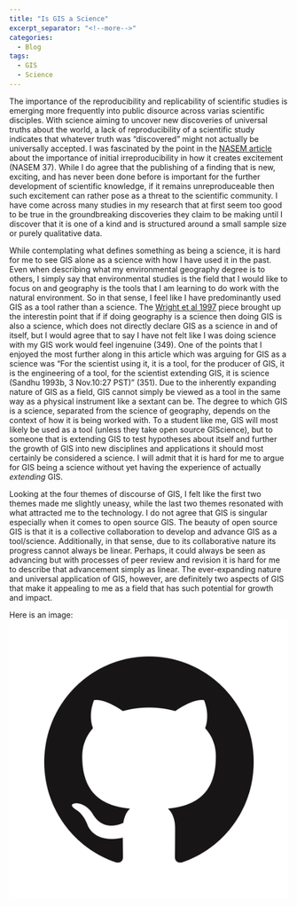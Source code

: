 ```yaml
---
title: "Is GIS a Science"
excerpt_separator: "<!--more-->"
categories:
  - Blog
tags:
  - GIS
  - Science
---
```


The importance of the reproducibility and replicability of scientific studies is emerging more frequently into public disource across varias scientific disciples. With science aiming to uncover new discoveries of universal truths about the world, a lack of reproducibility of a scientific study indicates that whatever truth was “discovered” might not actually be universally accepted. I was fascinated by the point in the [NASEM article](https://doi.org/10.17226/25303) about the importance of initial irreproducibility in how it creates excitement (NASEM 37). While I do agree that the publishing of a finding that is new, exciting, and has never been done before is important for the further development of scientific knowledge, if it remains unreproduceable then such excitement can rather pose as a threat to the scientific community. I have come across many studies in my research that at first seem too good to be true in the groundbreaking discoveries they claim to be making until I discover that it is one of a kind and is structured around a small sample size or purely qualitative data. 

While contemplating what defines something as being a science, it is hard for me to see GIS alone as a science with how I have used it in the past. Even when describing what my environmental geography degree is to others, I simply say that environmental studies is the field that I would like to focus on and geography is the tools that I am learning to do work with the natural environment. So in that sense, I feel like I have predominantly used GIS as a tool rather than a science. The [Wright et al 1997](https://doi.org/10.1111/0004-5608.872057) piece brought up the interestin point that if if doing geography is a science then doing GIS is also a science, which does not directly declare GIS as a science in and of itself, but I would agree that to say I have not felt like I was doing science with my GIS work would feel ingenuine (349). One of the points that I enjoyed the most further along in this article which was arguing for GIS as a science was “For the scientist using it, it is a tool, for the producer of GIS, it is the engineering of a tool, for the scientist extending GIS, it is science  (Sandhu  1993b,  3  Nov.10:27 PST)” (351). Due to the inherently expanding nature of GIS as a field, GIS cannot simply be viewed as a tool in the same way as a physical instrument like a sextant can be. The degree to which GIS is a science, separated from the science of geography, depends on the context of how it is being worked with. To a student like me, GIS will most likely be used as a tool (unless they take open source GIScience), but to someone that is extending GIS to test hypotheses about itself and further the growth of GIS into new disciplines and applications it should most certainly be considered a science. I will admit that it is hard for me to argue for GIS being a science without yet having the experience of actually *extending* GIS. 

Looking at the four themes of discourse of GIS, I felt like the first two themes made me slightly uneasy, while the last two themes resonated with what attracted me to the technology. I do not agree that GIS is singular especially when it comes to open source GIS. The beauty of open source GIS is that it is a collective collaboration to develop and advance GIS as a tool/science. Additionally, in that sense, due to its collaborative nature its progress cannot always be linear. Perhaps, it could always be seen as advancing but with processes of peer review and revision it is hard for me to describe that advancement simply as linear. The ever-expanding nature and universal application of GIS, however, are definitely two aspects of GIS that make it appealing to me as a field that has such potential for growth and impact. 

Here is an image: ![Github logo](/assets/images/GitHub-Mark.png)